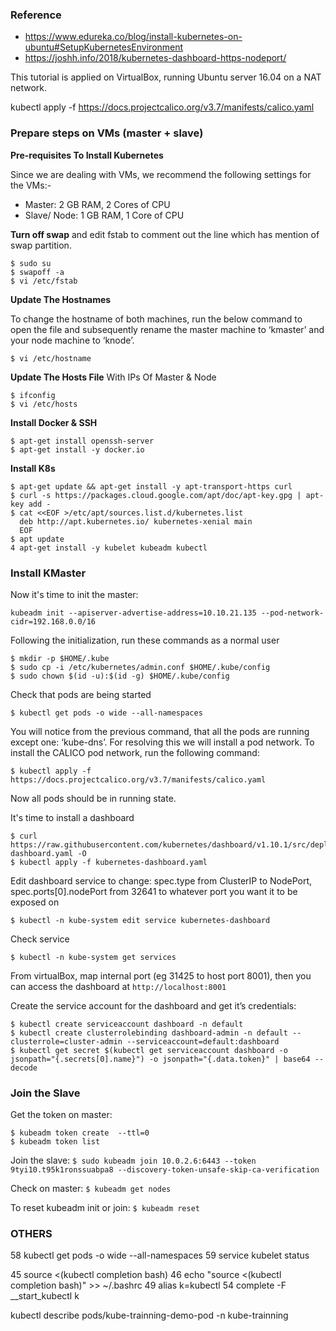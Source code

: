 ### Reference
- https://www.edureka.co/blog/install-kubernetes-on-ubuntu#SetupKubernetesEnvironment
- https://joshh.info/2018/kubernetes-dashboard-https-nodeport/

This tutorial is applied on VirtualBox, running Ubuntu server 16.04 on a NAT network.

kubectl apply -f https://docs.projectcalico.org/v3.7/manifests/calico.yaml

### Prepare steps on VMs (master + slave)
**Pre-requisites To Install Kubernetes**

Since we are dealing with VMs, we recommend the following settings for the VMs:-

- Master: 2 GB RAM, 2 Cores of CPU 
- Slave/ Node: 1 GB RAM, 1 Core of CPU

**Turn off swap** and edit fstab to comment out the line which has mention of swap partition.
```
$ sudo su
$ swapoff -a
$ vi /etc/fstab
```
**Update The Hostnames**

To change the hostname of both machines, run the below command to open the file and subsequently rename the master machine to ‘kmaster’ and your node machine to ‘knode’.

```
$ vi /etc/hostname
```

**Update The Hosts File** With IPs Of Master & Node
```
$ ifconfig
$ vi /etc/hosts
```

**Install Docker & SSH**
```
$ apt-get install openssh-server 
$ apt-get install -y docker.io
```

**Install K8s**
```
$ apt-get update && apt-get install -y apt-transport-https curl
$ curl -s https://packages.cloud.google.com/apt/doc/apt-key.gpg | apt-key add -
$ cat <<EOF >/etc/apt/sources.list.d/kubernetes.list
  deb http://apt.kubernetes.io/ kubernetes-xenial main
  EOF
$ apt update
4 apt-get install -y kubelet kubeadm kubectl
```

### Install KMaster
Now it's time to init the master:
```
kubeadm init --apiserver-advertise-address=10.10.21.135 --pod-network-cidr=192.168.0.0/16
```

Following the initialization, run these commands as a normal user
```
$ mkdir -p $HOME/.kube
$ sudo cp -i /etc/kubernetes/admin.conf $HOME/.kube/config
$ sudo chown $(id -u):$(id -g) $HOME/.kube/config
```

Check that pods are being started
```
$ kubectl get pods -o wide --all-namespaces
```

You will notice from the previous command, that all the pods are running except one: ‘kube-dns’. For resolving this we will install a pod network. To install the CALICO pod network, run the following command:
```
$ kubectl apply -f https://docs.projectcalico.org/v3.7/manifests/calico.yaml
```

Now all pods should be in running state.

It's time to install a dashboard
```
$ curl https://raw.githubusercontent.com/kubernetes/dashboard/v1.10.1/src/deploy/recommended/kubernetes-dashboard.yaml -O
$ kubectl apply -f kubernetes-dashboard.yaml
```

Edit dashboard service to change: spec.type from ClusterIP to NodePort, spec.ports[0].nodePort from 32641 to whatever port you want it to be exposed on
```
$ kubectl -n kube-system edit service kubernetes-dashboard
```

Check service
```
$ kubectl -n kube-system get services
```
	
From virtualBox, map internal port (eg 31425 to host port 8001), then you can access the dashboard at ```http://localhost:8001```

Create the service account for the dashboard and get it’s credentials:
```
$ kubectl create serviceaccount dashboard -n default
$ kubectl create clusterrolebinding dashboard-admin -n default --clusterrole=cluster-admin --serviceaccount=default:dashboard
$ kubectl get secret $(kubectl get serviceaccount dashboard -o jsonpath="{.secrets[0].name}") -o jsonpath="{.data.token}" | base64 --decode
```

### Join the Slave

Get the token on master:
``` 
$ kubeadm token create  --ttl=0
$ kubeadm token list
```

Join the slave: ```$ sudo kubeadm join 10.0.2.6:6443 --token 9tyi10.t95k1ronssuabpa8 --discovery-token-unsafe-skip-ca-verification```

Check on master: ```$ kubeadm get nodes```

To reset kubeadm init or join: ```$ kubeadm reset```

### OTHERS

   58  kubectl get pods -o wide --all-namespaces
   59  service kubelet status

   45  source <(kubectl completion bash)
   46  echo "source <(kubectl completion bash)" >> ~/.bashrc
   49  alias k=kubectl
   54  complete -F __start_kubectl k
   
   kubectl describe pods/kube-trainning-demo-pod -n kube-trainning
